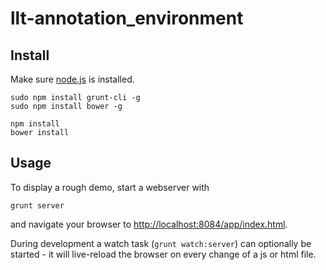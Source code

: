 # llt-annotation_environment
## Install

Make sure [node.js](http://nodejs.org) is installed.

```
sudo npm install grunt-cli -g
sudo npm install bower -g

npm install
bower install
```

## Usage

To display a rough demo, start a webserver with

```
grunt server
```

and navigate your browser to [http://localhost:8084/app/index.html](http://localhost:8084/app/index.html).

During development a watch task (`grunt watch:server`) can optionally be
started - it will live-reload the browser on every change of a js or
html file. 
